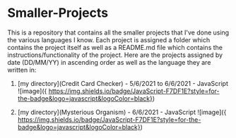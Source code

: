 # Smaller-Projects

This is a repository that contains all the smaller projects that I've done using the various languages I know. Each project is assigned a folder which contains the project itself as well as a README.md file which contains the instructions/functionality of the project. Here are the projects assigned by date (DD/MM/YY) in ascending order as well as the language they are written in:





1. [my directory](Credit Card Checker) - 5/6/2021 to 6/6/2021 - JavaScript ![image]({	https://img.shields.io/badge/JavaScript-F7DF1E?style=for-the-badge&logo=javascript&logoColor=black})

2. [my directory](Mysterious Organism) - 6/6/2021 - JavaScript  ![image]({	https://img.shields.io/badge/JavaScript-F7DF1E?style=for-the-badge&logo=javascript&logoColor=black})

